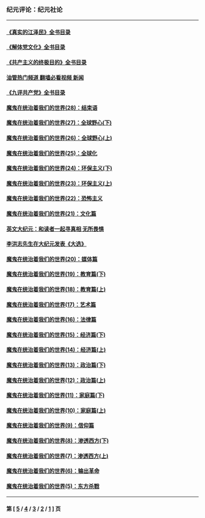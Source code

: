 ### 纪元评论：纪元社论
---
#### [《真实的江泽民》全书目录](../../pages/nsc422/n13721399.md?06120330) 
#### [《解体党文化》全书目录](../../pages/nsc422/n13721157.md?06120330) 
#### [《共产主义的终极目的》全书目录](../../pages/nsc422/n13721048.md?06120330) 
#### [油管热门频道 翻墙必看视频 新闻](ok?06120330)
#### [《九评共产党》全书目录](../../pages/nsc422/n13708085.md?06120330) 
#### [魔鬼在统治着我们的世界(28)：结束语](../../pages/nsc422/n10936246.md?06120330) 
#### [魔鬼在统治着我们的世界(27)：全球野心(下)](../../pages/nsc422/n10928319.md?06120330) 
#### [魔鬼在统治着我们的世界(26)：全球野心(上)](../../pages/nsc422/n10900318.md?06120330) 
#### [魔鬼在统治着我们的世界(25)：全球化](../../pages/nsc422/n10788205.md?06120330) 
#### [魔鬼在统治着我们的世界(24)：环保主义(下)](../../pages/nsc422/n10695307.md?06120330) 
#### [魔鬼在统治着我们的世界(23)：环保主义(上)](../../pages/nsc422/n10688613.md?06120330) 
#### [魔鬼在统治着我们的世界(22)：恐怖主义](../../pages/nsc422/n10614727.md?06120330) 
#### [魔鬼在统治着我们的世界(21)：文化篇](../../pages/nsc422/n10597706.md?06120330) 
#### [英文大纪元：和读者一起寻真相 无所畏惧](../../pages/nsc422/n12542027.md?06120330) 
#### [李洪志先生在大纪元发表《大选》](../../pages/nsc422/n12534746.md?06120330) 
#### [魔鬼在统治着我们的世界(20)：媒体篇](../../pages/nsc422/n10586579.md?06120330) 
#### [魔鬼在统治着我们的世界(19)：教育篇(下)](../../pages/nsc422/n10564808.md?06120330) 
#### [魔鬼在统治着我们的世界(18)：教育篇(上)](../../pages/nsc422/n10526970.md?06120330) 
#### [魔鬼在统治着我们的世界(17)：艺术篇](../../pages/nsc422/n10499093.md?06120330) 
#### [魔鬼在统治着我们的世界(16)：法律篇](../../pages/nsc422/n10485969.md?06120330) 
#### [魔鬼在统治着我们的世界(15)：经济篇(下)](../../pages/nsc422/n10469975.md?06120330) 
#### [魔鬼在统治着我们的世界(14)：经济篇(上)](../../pages/nsc422/n10457370.md?06120330) 
#### [魔鬼在统治着我们的世界(13)：政治篇(下)](../../pages/nsc422/n10448270.md?06120330) 
#### [魔鬼在统治着我们的世界(12)：政治篇(上)](../../pages/nsc422/n10444576.md?06120330) 
#### [魔鬼在统治着我们的世界(11)：家庭篇(下)](../../pages/nsc422/n10440961.md?06120330) 
#### [魔鬼在统治着我们的世界(10)：家庭篇(上)](../../pages/nsc422/n10435448.md?06120330) 
#### [魔鬼在统治着我们的世界(9)：信仰篇](../../pages/nsc422/n10432159.md?06120330) 
#### [魔鬼在统治着我们的世界(8)：渗透西方(下)](../../pages/nsc422/n10429603.md?06120330) 
#### [魔鬼在统治着我们的世界(7)：渗透西方(上)](../../pages/nsc422/n10426013.md?06120330) 
#### [魔鬼在统治着我们的世界(6)：输出革命](../../pages/nsc422/n10421536.md?06120330) 
#### [魔鬼在统治着我们的世界(5)：东方杀戮](../../pages/nsc422/n10417707.md?06120330) 

---
#### 第 [ [5](./5.md?06120330) / [4](./4.md?06120330) / [3](./3.md?06120330) / [2](./2.md?06120330) / [1](./1.md?06120330) ] 页
